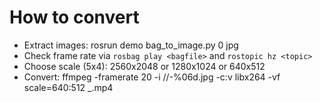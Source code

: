 # How to convert

- Extract images: rosrun demo bag_to_image.py <folder> <bagfile> <topic> 0 jpg
- Check frame rate via `rosbag play <bagfile>` and `rostopic hz <topic>`
- Choose scale (5x4): 2560x2048 or 1280x1024 or 640x512
- Convert: ffmpeg -framerate 20 -i /<folder>/<topic>-%06d.jpg -c:v libx264 -vf scale=640:512 <bagfile>_<topic>.mp4
